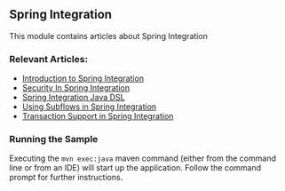## Spring Integration

This module contains articles about Spring Integration

### Relevant Articles:
- [Introduction to Spring Integration](https://www.baeldung.com/spring-integration)
- [Security In Spring Integration](https://www.baeldung.com/spring-integration-security)
- [Spring Integration Java DSL](https://www.baeldung.com/spring-integration-java-dsl)
- [Using Subflows in Spring Integration](https://www.baeldung.com/spring-integration-subflows)
- [Transaction Support in Spring Integration](https://www.baeldung.com/spring-integration-transaction)

### Running the Sample
Executing the `mvn exec:java` maven command (either from the command line or from an IDE) will start up the application. Follow the command prompt for further instructions.
